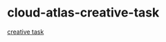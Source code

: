 # cloud-atlas-creative-task

[creative task](https://robinmarchart.github.io/cloud-atlas-creative-task/index.html)
